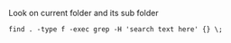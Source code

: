 Look on current folder and its sub folder

```
find . -type f -exec grep -H 'search text here' {} \;
```
